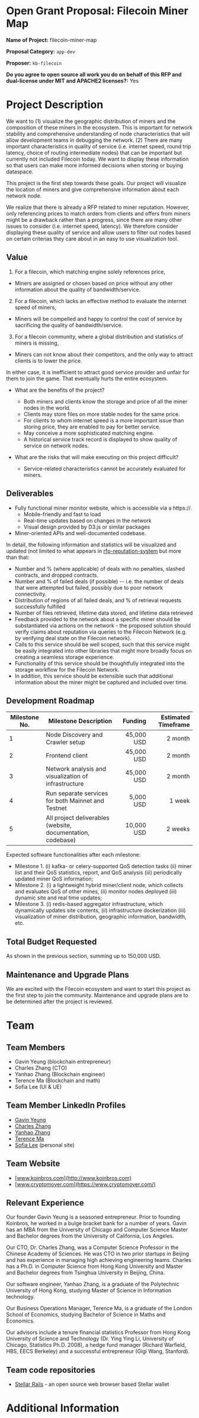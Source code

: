 # Open Grant Proposal: Filecoin Miner Map

**Name of Project:** filecoin-miner-map

**Proposal Category:** `app-dev`

**Proposer:** `kb-filecoin` 

**Do you agree to open source all work you do on behalf of this RFP and dual-license under MIT and APACHE2 licenses?:** Yes

# Project Description

<!--
Please describe exactly what you are planning to build. Make sure to include the following:
- Start with the need or problem you are trying to solve with this project.
- Describe why your solution is going to adequately solve this problem.

This section should be 2-3 paragraphs long.
-->

We want to (1) visualize the geographic distribution of miners and the composition of these miners in the ecosystem.  This is important for network stability and comprehensive understanding of node characteristics that will allow development teams in debugging the network.  (2) There are many important characteristics in quality of service (i.e. internet speed, round trip latency, choice of routing intermediate nodes) that can be important but currently not included Filecoin today.  We want to display these information so that users can make more informed decisions when storing or buying dataspace.

This project is the first step towards these goals.  Our project will visualize the location of miners and give comprehensive information about each network node. 

We realize that there is already a RFP related to miner reputation.  However, only referencing prices to match orders from clients and offers from miners might be a drawback rather than a progress, since there are many other issues to consider (i.e. internet speed, latency).  We therefore consider displaying these quality of service and allow users to filter out nodes based on certain criterias they care about in an easy to use visualization tool.

## Value

<!--
Please describe in more detail why this proposal is valuable for the Filecoin ecosystem. Answer the following questions:
- What are the benefits to getting this right?
- What are the risks if you don't get it right?
- What are the risks that will make executing on this project difficult?

This section should be 1-3 paragraphs long.
-->

1. For a filecoin, which matching engine solely references price, 
  - Miners are assigned or chosen based on price without any other information about the quality of bandwidth/service.
2. For a filecoin, which lacks an effective method to evaluate the internet speed of miners, 
  - Miners will be compelled and happy to control the cost of service by sacrificing the quality of bandwidth/service. 
3. For a filecoin community, where a global distribution and statistics of miners is missing,
  - Miners can not know about their competitors, and the only way to attract clients is to lower the price.

In either case, it is inefficient to attract good service provider and unfair for them to join the game. That eventually hurts the entire ecosystem.

- What are the benefits of the project?
  - Both miners and clients know the storage and price of all the miner nodes in the world.
  - Clients may store files on more stable nodes for the same price.
  - For clients to whom internet speed is a more important issue than storing price, they are enabled to pay for better service.
  - May conceive a more sophisticated matching engine.
  - A historical service track record is displayed to show quality of service on network nodes.

- What are the risks that will make executing on this project difficult?
  - Service-related characteristics cannot be accurately evaluated for miners.

## Deliverables

<!--
Please describe in detail what your final deliverable for this project will be. Include a specification of the project and what functionality the software will deliver when it is finished.
-->

- Fully functional miner monitor website, which is accessible via a https://.
  - Mobile-friendly and fast to load
  - Real-time updates based on changes in the network
  - Visual design provided by D3.js or similar packages
- Miner-oriented APIs and well-documented codebase.

In detail, the following information and statistics will be visualized and updated (not limited to what appears in [rfp-reputation-system](https://github.com/filecoin-project/devgrants/blob/master/rfps/rfp-reputation-system.md) but more than that:

  - Number and % (where applicable) of deals with no penalties, slashed contracts, and dropped contracts.
  - Number and % of failed deals (if possible) -- i.e. the number of deals that were attempted but failed, possibly due to poor network connectivity.
  - Distribution of regions of all failed deals, and % of retrieval requests successfully fulfilled
  - Number of files retrieved, lifetime data stored, and lifetime data retrieved
  - Feedback provided to the network about a specific miner should be substantiated via actions on the network - the proposed solution should verify claims about reputation via queries to the Filecoin Network (e.g. by verifying deal state on the Filecoin network).
  - Calls to this service should be well scoped, such that this service might be easily integrated into other libraries that might more broadly focus on creating a seamless storage experience.
  - Functionality of this service should be thoughtfully integrated into the storage workflow for the Filecoin Network.
  - In addition, this service should be extensible such that additional information about the miner might be captured and included over time.

## Development Roadmap

<!--
Please break up your development work into a clear set of milestones. This section needs to be very detailed (will vary on the project, but aim for around 2 pages for this section).

For each milestone, please describe:
- The software functionality that we can expect after the completion of each milestone. This should be detailed enough that it can be used to ensure that the software meets the specification you outlined in the Deliverables.
- How many people will be working on each milestone and their roles
- The amount of funding required for each milestone
- How much time this milestone will take to achieve (using real dates)
-->

| Milestone No. | Milestone Description                                       |    Funding | Estimated Timeframe |
|---------------|-------------------------------------------------------------|-----------:|--------------------:|
| 1             | Node Discovery and Crawler setup                            | 45,000 USD |             2 month |
| 2             | Frontend client                                             | 45,000 USD |             2 month |
| 3             | Network analysis and visualization of infrastructure        | 45,000 USD |             2 month |
| 4             | Run separate services for both Mainnet and Testnet          |  5,000 USD |              1 week |
| 5             | All project deliverables (website, documentation, codebase) | 10,000 USD |             2 weeks |

Expected software functionalities after each milestone:
- Milestone 1. (i) kafka- or celery-supported QoS detection tasks (ii) miner list and their QoS statistics, report, and QoS analysis (iii) periodically updated miner QoS information;
- Milestone 2. (i) a lightweight hybrid miner/client node, which collects and evaluates QoS of other mines, (ii) monitor nodes deployed (iii) dynamic site and real time updates;
- Milestone 3. (i) redis-based aggregator infrastructure, which dynamically updates site contents, (ii) infrastructure dockerization (iii) visualization of miner distribution, geographic information, bandwidth, etc.

## Total Budget Requested

<!--
Sum up the total requested budget across all milestones, and include that figure here. Also, please include a budget breakdown to specify how you are planning to spend these funds.
-->

As shown in the previous section, summing up to 150,000 USD.

## Maintenance and Upgrade Plans

<!--
Specify your team's long-term plans to maintain this software and upgrade it over time.
-->

We are excited with the Filecoin ecosystem and want to start this project as the first step to join the community. Maintenance and upgrade plans are to be determined after the project is reviewed.

# Team

## Team Members

- Gavin Yeung (blockchain entrepreneur)
- Charles Zhang (CTO)
- Yanhao Zhang (Blockchain engineer)
- Terence Ma (Blockchain and math)
- Sofia Lee (UI & UE)

## Team Member LinkedIn Profiles

- [Gavin Yeung](https://www.linkedin.com/in/gavin-yeung-3a32141/)
- [Charles Zhang](https://www.linkedin.com/in/charles4zzhang/)
- [Yanhao Zhang](https://www.linkedin.com/in/%E8%A8%80%E8%B1%AA-%E5%BC%A0-5ba646169/)
- [Terence Ma](https://www.linkedin.com/in/terencema1023/)
- [Sofia Lee](https://urilee.hashbase.io/) (personal site)

## Team Website

<!--
Please link to your team's website here (make sure it's `https`)
-->

- [www.koinbros.com](http://www.koinbros.com)
- [www.cryptomover.com](https://www.cryptomover.com/)

## Relevant Experience

<!--
Please describe (in words) your team's relevant experience, and why you think you are the right team to build this project. You can cite your team's prior experience in similar domains, doing similar dev work, individual team members' backgrounds, etc.
-->

Our founder Gavin Yeung is a seasoned entrepreneur.  Prior to founding Koinbros, he worked in a bulge bracket bank for a number of years.  Gavin has an MBA from the University of Chicago and Computer Science Master and Bachelor degrees from the University of California, Los Angeles.

Our CTO, Dr. Charles Zhang, was a Computer Science Professor in the Chinese Academy of Sciences.  He was CTO in two prior startups in Beijing and has experience in managing high achieving engineering teams.  Charles has a Ph.D. in Computer Science from Hong Kong University and Master and Bachelor degrees from Tsinghua University in Beijing, China.


Our software engineer, Yanhao Zhang, is a graduate of the Polytechnic University of Hong Kong, studying Master of Science in Information technology.

Our Business Operations Manager, Terence Ma, is a graduate of the London School of Economics, studying Bachelor of Science in Maths and Economics.

Our advisors include a tenure financial statistics Professor from Hong Kong University of Science and Technology (Dr. Ying Ying Li, University of Chicago, Statistics Ph.D. 2008), a hedge fund manager (Richard Warfield, HBS, EECS Berkeley) and a successful entrepreneur (Gigi Wang, Stanford).

## Team code repositories

<!--
Please provide links to your team's prior code repos for similar or related projects.
-->

- [Stellar Rails](https://github.com/cryptomover-software/stellar-rails-wallet) - an open source web browser based Stellar wallet

# Additional Information

<!--
Please include any additional information that you think would be useful in helping us to evaluate your proposal.
-->


